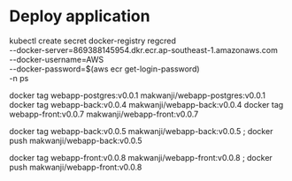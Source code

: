 # Deploy application


kubectl create secret docker-registry regcred \
  --docker-server=869388145954.dkr.ecr.ap-southeast-1.amazonaws.com \
  --docker-username=AWS \
  --docker-password=$(aws ecr get-login-password) \
  -n ps



docker tag webapp-postgres:v0.0.1 makwanji/webapp-postgres:v0.0.1
docker tag webapp-back:v0.0.4 makwanji/webapp-back:v0.0.4
docker tag webapp-front:v0.0.7 makwanji/webapp-front:v0.0.7

docker tag webapp-back:v0.0.5 makwanji/webapp-back:v0.0.5 ; docker push makwanji/webapp-back:v0.0.5

docker tag webapp-front:v0.0.8 makwanji/webapp-front:v0.0.8 ; docker push makwanji/webapp-front:v0.0.8

